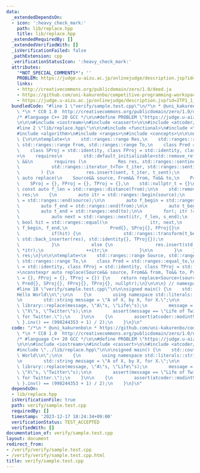 ```yaml
---
data:
  _extendedDependsOn:
  - icon: ':heavy_check_mark:'
    path: lib/replace.hpp
    title: lib/replace.hpp
  _extendedRequiredBy: []
  _extendedVerifiedWith: []
  _isVerificationFailed: false
  _pathExtension: cpp
  _verificationStatusIcon: ':heavy_check_mark:'
  attributes:
    '*NOT_SPECIAL_COMMENTS*': ''
    PROBLEM: https://judge.u-aizu.ac.jp/onlinejudge/description.jsp?id=ITP1_1_A
    links:
    - http://creativecommons.org/publicdomain/zero/1.0/deed.ja
    - https://github.com/uni-kakurenbo/competitive-programming-workspace
    - https://judge.u-aizu.ac.jp/onlinejudge/description.jsp?id=ITP1_1_A
  bundledCode: "#line 1 \"verify/sample.test.cpp\"\n/*\n * @uni_kakurenbo\n * https://github.com/uni-kakurenbo/competitive-programming-workspace\n\
    \ *\n * CC0 1.0  http://creativecommons.org/publicdomain/zero/1.0/deed.ja\n */\n\
    /* #language C++ 20 GCC */\n\n#define PROBLEM \"https://judge.u-aizu.ac.jp/onlinejudge/description.jsp?id=ITP1_1_A\"\
    \n\n\n#include <iostream>\n#include <cassert>\n\n#include <atcoder/modint>\n\n\
    #line 2 \"lib/replace.hpp\"\n\n\n#include <functional>\n#include <type_traits>\n\
    #include <algorithm>\n#include <ranges>\n#include <concepts>\n\n\nnamespace library\
    \ {\n\n\ntemplate<\n    std::ranges::range Res,\n    std::ranges::range Source,\
    \ std::ranges::range From, std::ranges::range To,\n    class Pred = std::ranges::equal_to,\n\
    \    class SProj = std::identity, class FProj = std::identity, class TProj = std::identity\n\
    >\n    requires\n        std::default_initializable<std::remove_reference_t<Res>>\
    \ &&\n        requires (\n            Res res, std::ranges::sentinel_t<Res> sent,\n\
    \            std::ranges::iterator_t<To> t_iter, std::ranges::sentinel_t<To> t_sent\n\
    \        ) {\n            res.insert(sent, t_iter, t_sent);\n        }\nconstexpr\
    \ auto replace(\n    Source&& source, From&& from, To&& to,\n    Pred = {},\n\
    \    SProj = {}, FProj = {}, TProj = {},\n    std::nullptr_t = {}\n) {\n\n   \
    \ const auto f_len = std::ranges::distance(from);\n\n    std::remove_reference_t<Res>\
    \ res;\n    {\n        auto itr = std::ranges::begin(source);\n        auto s_end\
    \ = std::ranges::end(source);\n\n        auto f_begin = std::ranges::begin(from);\n\
    \        auto f_end = std::ranges::end(from);\n\n        auto t_begin = std::ranges::begin(to);\n\
    \        auto t_end = std::ranges::end(to);\n\n        for(; itr != s_end; ) {\n\
    \            auto next = std::ranges::next(itr, f_len, s_end);\n            const\
    \ bool hit = std::ranges::equal(\n                itr, next,\n               \
    \ f_begin, f_end,\n                Pred{}, SProj{}, FProj{}\n            );\n\n\
    \            if(hit) {\n                std::ranges::transform(t_begin, t_end,\
    \ std::back_inserter(res), std::identity{}, TProj{});\n                itr = next;\n\
    \            }\n            else {\n                res.insert(std::ranges::end(res),\
    \ *itr);\n                ++itr;\n            }\n\n        }\n    }\n\n    return\
    \ res;\n}\n\n\ntemplate<\n    std::ranges::range Source, std::ranges::range From,\
    \ std::ranges::range To,\n    class Pred = std::ranges::equal_to,\n    class SProj\
    \ = std::identity, class FProj = std::identity, class TProj = std::identity\n\
    >\nconstexpr auto replace(Source&& source, From&& from, To&& to, Pred = {}, SProj\
    \ = {}, FProj = {}, TProj = {}) {\n    return replace<Source>(source, from, to,\
    \ Pred{}, SProj{}, FProj{}, TProj{}, nullptr);\n}\n\n\n} // namespace library\n\
    #line 18 \"verify/sample.test.cpp\"\n\n\nsigned main() {\n    std::cout << \"\
    Hello World\\n\";\n\n    {\n        using namespace std::literals::string_literals;\n\
    \n        std::string message = \"A of X, by X, for X.\";\n\n        message =\
    \ library::replace(message, \"A\"s, \"Life\"s);\n        message = library::replace(message,\
    \ \"X\"s, \"Twitter\"s);\n\n        assert(message == \"Life of Twitter, by Twitter,\
    \ for Twitter.\");\n    }\n\n    {\n        assert(atcoder::modint998244353{ 2\
    \ }.inv() == (998244353 + 1) / 2);\n    }\n}\n"
  code: "/*\n * @uni_kakurenbo\n * https://github.com/uni-kakurenbo/competitive-programming-workspace\n\
    \ *\n * CC0 1.0  http://creativecommons.org/publicdomain/zero/1.0/deed.ja\n */\n\
    /* #language C++ 20 GCC */\n\n#define PROBLEM \"https://judge.u-aizu.ac.jp/onlinejudge/description.jsp?id=ITP1_1_A\"\
    \n\n\n#include <iostream>\n#include <cassert>\n\n#include <atcoder/modint>\n\n\
    #include \"../lib/replace.hpp\"\n\n\nsigned main() {\n    std::cout << \"Hello\
    \ World\\n\";\n\n    {\n        using namespace std::literals::string_literals;\n\
    \n        std::string message = \"A of X, by X, for X.\";\n\n        message =\
    \ library::replace(message, \"A\"s, \"Life\"s);\n        message = library::replace(message,\
    \ \"X\"s, \"Twitter\"s);\n\n        assert(message == \"Life of Twitter, by Twitter,\
    \ for Twitter.\");\n    }\n\n    {\n        assert(atcoder::modint998244353{ 2\
    \ }.inv() == (998244353 + 1) / 2);\n    }\n}\n"
  dependsOn:
  - lib/replace.hpp
  isVerificationFile: true
  path: verify/sample.test.cpp
  requiredBy: []
  timestamp: '2023-12-17 18:24:34+09:00'
  verificationStatus: TEST_ACCEPTED
  verifiedWith: []
documentation_of: verify/sample.test.cpp
layout: document
redirect_from:
- /verify/verify/sample.test.cpp
- /verify/verify/sample.test.cpp.html
title: verify/sample.test.cpp
---
```


